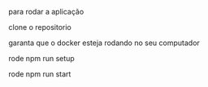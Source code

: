 para rodar a aplicação

clone o repositorio

garanta que o docker esteja rodando no seu computador

rode npm run setup

rode npm run start
